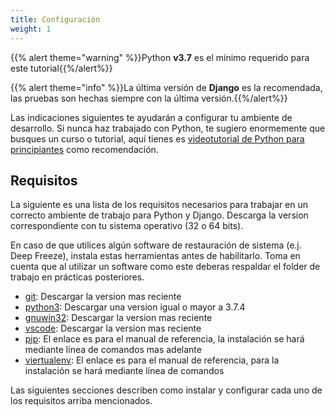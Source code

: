 ```yaml
---
title: Configuración
weight: 1
---
```


{{% alert theme="warning" %}}Python **v3.7** es el mínimo requerido para este tutorial{{%/alert%}}

{{% alert theme="info" %}}La última versión de **Django** es la recomendada, las pruebas son hechas siempre con la última versión.{{%/alert%}}

Las indicaciones siguientes te ayudarán a configurar tu ambiente de desarrollo. Si nunca haz trabajado con Python, te sugiero enormemente que busques un curso o tutorial, aquí tienes es [videotutorial de Python para principiantes](https://www.youtube.com/watch?v=cWs-S6wclg8&list=PLL0TiOXBeDah92BouG1YTuej0eJj6o5Sl) como recomendación.

<!--more-->

## Requisitos

La siguiente es una lista de los requisitos necesarios para trabajar en un correcto ambiente de trabajo para Python y Django. Descarga la version correspondiente con tu sistema operativo (32 o 64 bits).

En caso de que utilices algún software de restauración de sistema (e.j. Deep Freeze), instala estas herramientas antes de habilitarlo. Toma en cuenta que al utilizar un software como este deberas respaldar el folder de trabajo en prácticas posteriores.

-   [git](https://git-scm.com/downloads): Descargar la version mas reciente
-   [python3](https://www.python.org/downloads/): Descargar una version igual o mayor a 3.7.4
-   [gnuwin32](http://getgnuwin32.sourceforge.net/): Descargar la version mas reciente
-   [vscode](https://code.visualstudio.com/): Descargar la version mas reciente
-   [pip](https://pip.pypa.io/en/stable/): El enlace es para el manual de referencia, la instalación se hará mediante línea de comandos mas adelante
-   [viertualenv](https://virtualenv.pypa.io/en/latest/): El enlace es para el manual de referencia, para la instalación se hará mediante línea de comandos

Las siguientes secciones describen como instalar y configurar cada uno de los requisitos arriba mencionados.
